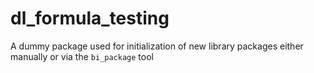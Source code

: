 # dl_formula_testing

A dummy package used for initialization of new library packages
either manually or via the `bi_package` tool
